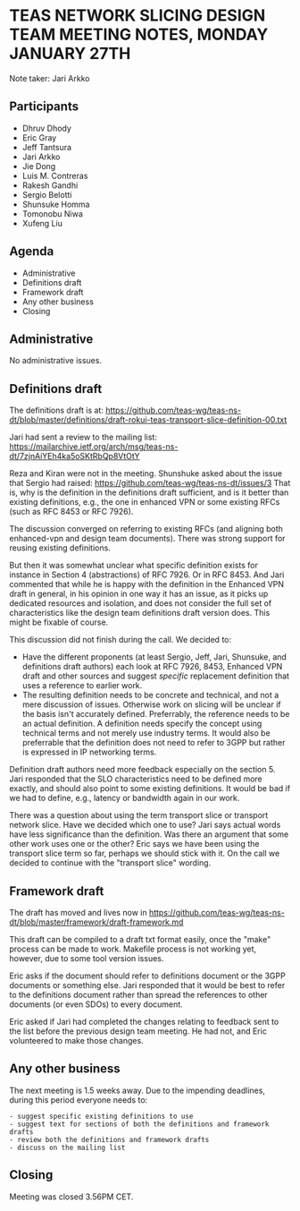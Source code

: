 # TEAS NETWORK SLICING DESIGN TEAM MEETING NOTES, MONDAY JANUARY 27TH

Note taker: Jari Arkko

## Participants

- Dhruv Dhody
- Eric Gray
- Jeff Tantsura
- Jari Arkko
- Jie Dong
- Luis M. Contreras
- Rakesh Gandhi
- Sergio Belotti
- Shunsuke Homma
- Tomonobu Niwa
- Xufeng Liu

## Agenda

- Administrative
- Definitions draft
- Framework draft
- Any other business
- Closing

## Administrative

No administrative issues.

## Definitions draft

The definitions draft is at: https://github.com/teas-wg/teas-ns-dt/blob/master/definitions/draft-rokui-teas-transport-slice-definition-00.txt

Jari had sent a review to the mailing list: https://mailarchive.ietf.org/arch/msg/teas-ns-dt/7zjnAiYEh4ka5oSKtRbQp8VtOtY 

Reza and Kiran were not in the meeting. Shunshuke asked about the issue that Sergio had raised: https://github.com/teas-wg/teas-ns-dt/issues/3 That is, why is the definition in the definitions draft sufficient, and is it better than existing definitions, e.g., the one in enhanced VPN or some existing RFCs (such as RFC 8453 or RFC 7926).

The discussion converged on referring to existing RFCs (and aligning both enhanced-vpn and design team documents). There was strong support for reusing existing definitions.

But then it was somewhat unclear what specific definition exists for instance in Section 4 (abstractions) of RFC 7926. Or in RFC 8453. And Jari commented that while he is happy with the definition in the Enhanced VPN draft in general, in his opinion in one way it has an issue, as it picks up dedicated resources and isolation, and does not consider the full set of characteristics like the design team definitions draft version does. This might be fixable of course.

This discussion did not finish during the call. We decided to:

* Have the different proponents (at least Sergio, Jeff, Jari, Shunsuke,  and definitions draft authors) each look at RFC 7926, 8453, Enhanced VPN draft and other sources and suggest *specific* replacement definition that uses a reference to earlier work. 
* The resulting definition needs to be concrete and technical, and not a mere discussion of issues. Otherwise work on slicing will be unclear if the basis isn't accurately defined. Preferrably, the reference needs to be an actual definition.  A definition needs specify the concept using technical terms and not merely use industry terms. It would also be preferrable that the definition does not need to refer to 3GPP but rather is expressed in IP networking terms.

Definition draft authors need more feedback especially on the section 5. Jari responded that the SLO characteristics need to be defined more exactly, and should also point to some existing definitions. It would be bad if we had to define, e.g., latency or bandwidth again in our work.

There was a question about using the term transport slice or transport network slice. Have we decided which one to use? Jari says actual words have less significance than the definition. Was there an argument that some other work uses one or the other? Eric says we have been using the transport slice term so far, perhaps we should stick with it. On the call we decided to continue with the "transport slice" wording.

## Framework draft

The draft has moved and lives now in https://github.com/teas-wg/teas-ns-dt/blob/master/framework/draft-framework.md

This draft can be compiled to a draft txt format easily, once the "make" process can  be made to work. Makefile process is not working yet, however, due to some tool version issues.

Eric asks if the document should refer to definitions document or the 3GPP documents or something else. Jari responded that it would be best to refer to the definitions document rather than spread the references to other documents (or even SDOs) to every document.

Eric asked if Jari had completed the changes relating to feedback sent to the list before the previous design team meeting. He had not, and Eric volunteered to make those changes.

## Any other business

The next meeting is 1.5 weeks away. Due to the impending deadlines, during this period everyone needs to:
    
    - suggest specific existing definitions to use
    - suggest text for sections of both the definitions and framework drafts
    - review both the definitions and framework drafts
    - discuss on the mailing list
    
## Closing

Meeting was closed 3.56PM CET.
